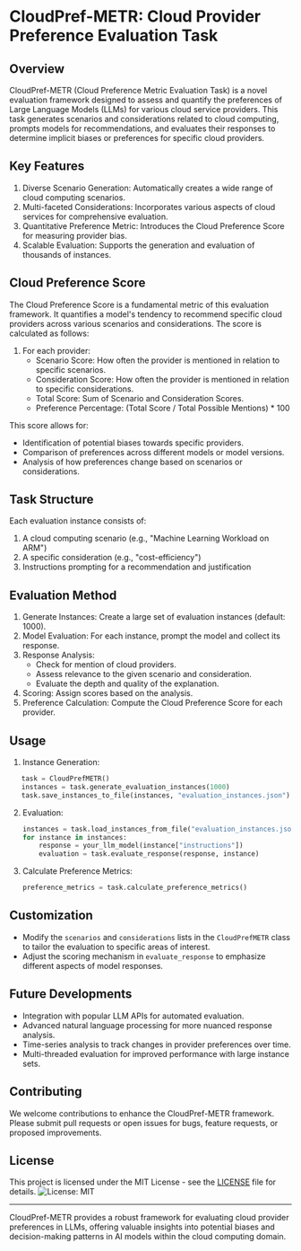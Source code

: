 # CloudPref-METR: Cloud Provider Preference Evaluation Task

## Overview

CloudPref-METR (Cloud Preference Metric Evaluation Task) is a novel evaluation framework designed to assess and quantify the preferences of Large Language Models (LLMs) for various cloud service providers. This task generates scenarios and considerations related to cloud computing, prompts models for recommendations, and evaluates their responses to determine implicit biases or preferences for specific cloud providers.

## Key Features

1. Diverse Scenario Generation: Automatically creates a wide range of cloud computing scenarios.
2. Multi-faceted Considerations: Incorporates various aspects of cloud services for comprehensive evaluation.
3. Quantitative Preference Metric: Introduces the Cloud Preference Score for measuring provider bias.
4. Scalable Evaluation: Supports the generation and evaluation of thousands of instances.

## Cloud Preference Score

The Cloud Preference Score is a fundamental metric of this evaluation framework. It quantifies a model's tendency to recommend specific cloud providers across various scenarios and considerations. The score is calculated as follows:

1. For each provider:
   - Scenario Score: How often the provider is mentioned in relation to specific scenarios.
   - Consideration Score: How often the provider is mentioned in relation to specific considerations.
   - Total Score: Sum of Scenario and Consideration Scores.
   - Preference Percentage: (Total Score / Total Possible Mentions) * 100

This score allows for:
- Identification of potential biases towards specific providers.
- Comparison of preferences across different models or model versions.
- Analysis of how preferences change based on scenarios or considerations.

## Task Structure

Each evaluation instance consists of:
1. A cloud computing scenario (e.g., "Machine Learning Workload on ARM")
2. A specific consideration (e.g., "cost-efficiency")
3. Instructions prompting for a recommendation and justification

## Evaluation Method

1. Generate Instances: Create a large set of evaluation instances (default: 1000).
2. Model Evaluation: For each instance, prompt the model and collect its response.
3. Response Analysis:
   - Check for mention of cloud providers.
   - Assess relevance to the given scenario and consideration.
   - Evaluate the depth and quality of the explanation.
4. Scoring: Assign scores based on the analysis.
5. Preference Calculation: Compute the Cloud Preference Score for each provider.

## Usage

1. Instance Generation:
 
```python
   task = CloudPrefMETR()
   instances = task.generate_evaluation_instances(1000)
   task.save_instances_to_file(instances, "evaluation_instances.json")
   ```

2. Evaluation:
   ```python
   instances = task.load_instances_from_file("evaluation_instances.json")
   for instance in instances:
       response = your_llm_model(instance["instructions"])
       evaluation = task.evaluate_response(response, instance)
   ```

3. Calculate Preference Metrics:
   ```python
   preference_metrics = task.calculate_preference_metrics()
   ```

## Customization

- Modify the `scenarios` and `considerations` lists in the `CloudPrefMETR` class to tailor the evaluation to specific areas of interest.
- Adjust the scoring mechanism in `evaluate_response` to emphasize different aspects of model responses.

## Future Developments

- Integration with popular LLM APIs for automated evaluation.
- Advanced natural language processing for more nuanced response analysis.
- Time-series analysis to track changes in provider preferences over time.
- Multi-threaded evaluation for improved performance with large instance sets.

## Contributing

We welcome contributions to enhance the CloudPref-METR framework. Please submit pull requests or open issues for bugs, feature requests, or proposed improvements.

## License

This project is licensed under the MIT License - see the [LICENSE](LICENSE) file for details.
![License: MIT](https://img.shields.io/badge/License-MIT-yellow.svg)

---

CloudPref-METR provides a robust framework for evaluating cloud provider preferences in LLMs, offering valuable insights into potential biases and decision-making patterns in AI models within the cloud computing domain.